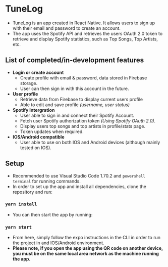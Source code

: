 # TuneLog 
- TuneLog is an app created in React Native. It allows users to sign up with their email and password to create an account.
- The app uses the Spotify API and retrieves the users OAuth 2.0 token to retrieve and display Spotify statistics, such as Top Songs, Top Artists, etc.

## List of completed/in-development features
- **Login or create account**
  - Create profile with email & password, data stored in Firebase storage.
  - User can then sign in with this account in the future.
- **User profile**
  - Retrieve data from Firebase to display current users profile
  - Able to edit and save profile *(username, user status)*
- **Spotify Intergration**
  - User able to sign in and connect their Spotify Account.
  - Fetch user Spotify authorization token *(Using Spotify OAuth 2.0).*
  - Display users top songs and top artists in profile/stats page.
  - Token updates when required.
- **IOS/Android compatible**
  - User able to use on both IOS and Android devices (although mainly tested on IOS).

## Setup
- Recommended to use Visual Studio Code 1.70.2 and `powershell terminal` for running commands.
- In order to set up the app and install all dependencies, clone the repository and run:
### ``yarn install``

- You can then start the app by running:
### `yarn start`

- From here, simply follow the expo instructions in the CLI in order to run the project in and IOS/Android environment.
- **Please note, if you open the app using the QR code on another device, you must be on the same local area network as the machine running the app.**

